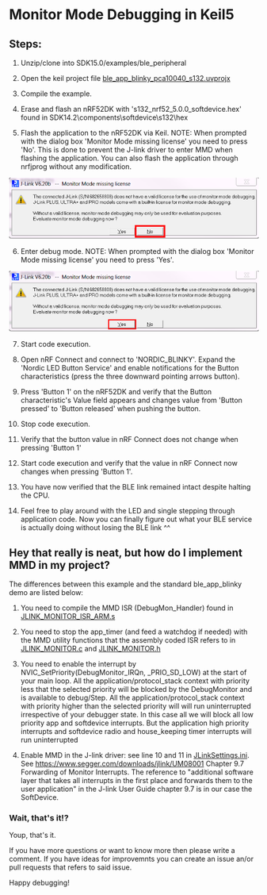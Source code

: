 # Monitor Mode Debugging in Keil5

## Steps:

1. Unzip/clone into SDK15.0/examples/ble_peripheral

2. Open the keil project file [ble_app_blinky_pca10040_s132.uvprojx](ble_app_blinky_pca10040_s132.uvprojx)

3. Compile the example.

4. Erase and flash an nRF52DK with 's132_nrf52_5.0.0_softdevice.hex' found in SDK14.2\components\softdevice\s132\hex

5. Flash the application to the nRF52DK via Keil.
NOTE: When prompted with the dialog box 'Monitor Mode missing license' you need to press 'No'. This is done to prevent the J-link driver to enter MMD when flashing the application. You can also flash the application through nrfjprog without any modification. 

![JlinkPromptNo](../../../Documentation/Images/JLinkPromptNo.png " ")

6. Enter debug mode.
NOTE: When prompted with the dialog box 'Monitor Mode missing license' you need to press 'Yes'. 

![JlinkPromptYes](../../../Documentation/Images/JLinkPromptYes.png " ")

7. Start code execution.

8. Open nRF Connect and connect to 'NORDIC_BLINKY'. Expand the 'Nordic LED Button Service' and enable notifications for the Button characteristics (press the three downward pointing arrows button).

9. Press 'Button 1' on the nRF52DK and verify that the Button characteristic's Value field appears and changes value from 'Button pressed' to 'Button released' when pushing the button.

10. Stop code execution.

11. Verify that the button value in nRF Connect does not change when pressing 'Button 1'

12. Start code execution and verify that the value in nRF Connect now changes when pressing 'Button 1'. 

13. You have now verified that the BLE link remained intact despite halting the CPU.

14. Feel free to play around with the LED and single stepping through application code. Now you can finally figure out what your BLE service is actually doing without losing the BLE link ^^

## Hey that really is neat, but how do I implement MMD in my project?

The differences between this example and the standard ble_app_blinky demo are listed below:

1. You need to compile the MMD ISR (DebugMon_Handler) found in [JLINK_MONITOR_ISR_ARM.s](../../../JLINK_MONITOR_ISR_ARM.s)

2. You need to stop the app_timer (and feed a watchdog if needed) with the MMD utility functions that the assembly coded ISR refers to in [JLINK_MONITOR.c](../../../JLINK_MONITOR.c) and [JLINK_MONITOR.h](../../../JLINK_MONITOR.h)

3. You need to enable the interrupt by NVIC_SetPriority(DebugMonitor_IRQn, _PRIO_SD_LOW) at the start of your main loop. All the application/protocol_stack context with priority less that the selected priority will be blocked by the DebugMonitor and is available to debug/Step. All the application/protocol_stack context with priority higher than the selected priority will will run uninterrupted irrespective of your debugger state. In this case all we will block all low priority app and softdevice interrupts. But the application high priority interrupts and softdevice radio and house_keeping timer interrupts will run uninterrupted

4. Enable MMD in the J-link driver: see line 10 and 11 in [JLinkSettings.ini](JLinkSettings.ini). 
See https://www.segger.com/downloads/jlink/UM08001 Chapter 9.7 Forwarding of Monitor Interrupts. The reference to "additional software layer that takes all interrupts in
the first place and forwards them to the user application" in the J-link User Guide chapter 9.7 is in our case the SoftDevice. 

### Wait, that's it!?

Youp, that's it.

If you have more questions or want to know more then please write a comment.
If you have ideas for improvemnts you can create an issue an/or pull requests that refers to said issue.

Happy debugging!
